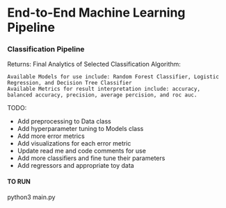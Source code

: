 # End-to-End Machine Learning Pipeline

### Classification Pipeline

Returns:
    Final Analytics of Selected Classification Algorithm: 
    
    Available Models for use include: Random Forest Classifier, Logistic Regression, and Decision Tree Classifier
    Available Metrics for result interpretation include: accuracy, balanced accuracy, precision, average percision, and roc auc.
    
TODO: 
- Add preprocessing to Data class
- Add hyperparameter tuning to Models class
- Add more error metrics  
- Add visualizations for each error metric  
- Update read me and code comments for use  
- Add more classifiers and fine tune their parameters 
- Add regressors and appropriate toy data  

#### TO RUN
python3 main.py

